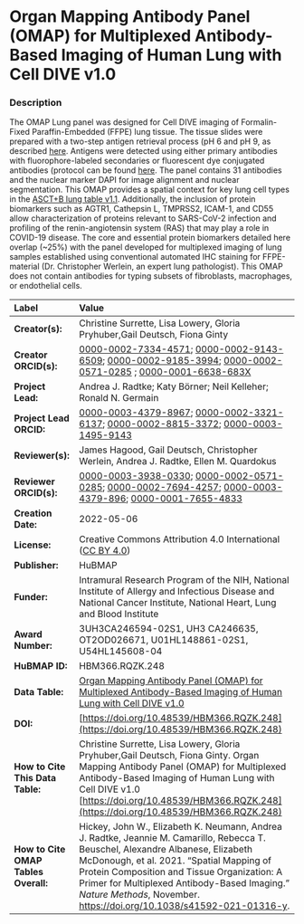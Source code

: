 # Organ Mapping Antibody Panel (OMAP) for Multiplexed Antibody-Based Imaging of Human Lung with Cell DIVE v1.0

### Description
The OMAP Lung panel was designed for Cell DIVE imaging of  Formalin-Fixed Paraffin-Embedded (FFPE) lung tissue. The tissue slides were prepared with a two-step antigen retrieval process (pH 6 and pH 9, as described [here](dx.doi.org/10.17504/protocols.io.bpwumpew). Antigens were detected using either primary antibodies with fluorophore-labeled secondaries or fluorescent dye conjugated antibodies (protocol can be found [here](dx.doi.org/10.17504/protocols.io.b4kgqutw).  The panel contains 31 antibodies and the nuclear marker DAPI for image alignment and nuclear segmentation. This OMAP provides a spatial context for key lung cell types in the [ASCT+B lung table v1.1](https://doi.org/10.48539/HBM323.SGDF.945).   Additionally, the inclusion of protein biomarkers such as AGTR1, Cathepsin L, TMPRSS2, ICAM-1, and CD55 allow characterization of proteins relevant to SARS-CoV-2 infection and profiling of the renin-angiotensin system (RAS) that may play a role in COVID-19 disease. The core and essential protein biomarkers detailed here overlap (~25%) with the panel developed for multiplexed imaging of lung samples established using conventional automated IHC staining for FFPE-material  (Dr. Christopher Werlein, an expert lung pathologist).  This OMAP does not contain antibodies for typing subsets of fibroblasts, macrophages, or endothelial cells.



| Label | Value |
| :------------- |:-------------|
| **Creator(s):** | Christine Surrette, Lisa Lowery, Gloria Pryhuber,Gail Deutsch, Fiona Ginty |
| **Creator ORCID(s):** | [0000-0002-7334-4571](https://orcid.org/0000-0002-7334-4571); [0000-0002-9143-6509](https://orcid.org/0000-0002-9143-6509); [0000-0002-9185-3994](https://orcid.org/0000-0002-9185-3994); [0000-0002-0571-0285](https://orcid.org/0000-0002-0571-0285) ; [0000-0001-6638-683X](https://orcid.org/0000-0001-6638-683X)|
| **Project Lead:** | Andrea J. Radtke; Katy B&ouml;rner; Neil Kelleher; Ronald N. Germain |
| **Project Lead ORCID:** | [0000-0003-4379-8967](https://orcid.org/0000-0003-4379-8967); [0000-0002-3321-6137](https://orcid.org/0000-0002-3321-6137); [0000-0002-8815-3372](https://orcid.org/0000-0002-8815-3372); [0000-0003-1495-9143](https://orcid.org/0000-0003-1495-9143) |
| **Reviewer(s):** |James Hagood, Gail Deutsch, Christopher Werlein, Andrea J. Radtke, Ellen M. Quardokus|
| **Reviewer ORCID(s):** |[0000-0003-3938-0330](https://orcid.org/0000-0003-3938-0330); [0000-0002-0571-0285](https://orcid.org/0000-0002-0571-0285); [0000-0002-7694-4257](https://orcid.org/0000-0002-7694-4257); [0000-0003-4379-896](https://orcid.org/0000-0003-4379-896); [0000-0001-7655-4833](https://orcid.org/0000-0001-7655-4833)  
| **Creation Date:** | 2022-05-06|
| **License:** | Creative Commons Attribution 4.0 International ([CC BY 4.0](https://creativecommons.org/licenses/by/4.0/)) |
| **Publisher:** | HuBMAP |
| **Funder:** | Intramural Research Program of the NIH, National Institute of Allergy and Infectious Disease and National Cancer Institute, National Heart, Lung and Blood Institute|
| **Award Number:** | 3UH3CA246594-02S1, UH3 CA246635, OT2OD026671, U01HL148861-02S1,  U54HL145608-04 |
| **HuBMAP ID:** |HBM366.RQZK.248|
| **Data Table:** | [Organ Mapping Antibody Panel (OMAP) for Multiplexed Antibody-Based Imaging of Human Lung with Cell DIVE v1.0](https://hubmapconsortium.github.io/ccf-releases/v1.2/omap/OMAP_Lung.csv)|
| **DOI:** | [https://doi.org/10.48539/HBM366.RQZK.248](https://doi.org/10.48539/HBM366.RQZK.248) |
| **How to Cite This Data Table:** |Christine Surrette, Lisa Lowery, Gloria Pryhuber,Gail Deutsch, Fiona Ginty. Organ Mapping Antibody Panel (OMAP) for Multiplexed Antibody-Based Imaging of Human Lung with Cell DIVE v1.0 [https://doi.org/10.48539/HBM366.RQZK.248](https://doi.org/10.48539/HBM366.RQZK.248) |
| **How to Cite OMAP Tables Overall:** | Hickey, John W., Elizabeth K. Neumann, Andrea J. Radtke, Jeannie M. Camarillo, Rebecca T. Beuschel, Alexandre Albanese, Elizabeth McDonough, et al. 2021. “Spatial Mapping of Protein Composition and Tissue Organization: A Primer for Multiplexed Antibody-Based Imaging.” *Nature Methods*, November. https://doi.org/10.1038/s41592-021-01316-y. |

